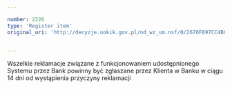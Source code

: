 ```yaml
---

number: 2226
type: 'Register item'
original_uri: 'http://decyzje.uokik.gov.pl/nd_wz_um.nsf/0/2670F897CC4B8A29C1257847003E6EE0?OpenDocument'


---
```


Wszelkie reklamacje związane z funkcjonowaniem udostępnionego Systemu przez Bank powinny być zgłaszane przez Klienta w Banku w ciągu 14 dni od wystąpienia przyczyny reklamacji
